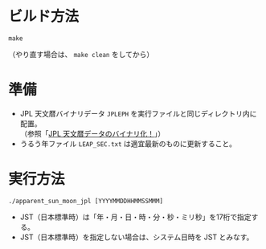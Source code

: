 ビルド方法
==========

`make`

（やり直す場合は、 `make clean` をしてから）

準備
====

* JPL 天文暦バイナリデータ `JPLEPH` を実行ファイルと同じディレクトリ内に配置。  
  （参照「[JPL 天文暦データのバイナリ化！](https://www.mk-mode.com/octopress/2016/04/18/merging-jpl-data/ "JPL 天文暦データのバイナリ化！")」）
* うるう年ファイル `LEAP_SEC.txt` は適宜最新のものに更新すること。

実行方法
========

`./apparent_sun_moon_jpl [YYYYMMDDHHMMSSMMM]`

* JST（日本標準時）は「年・月・日・時・分・秒・ミリ秒」を17桁で指定する。
* JST（日本標準時）を指定しない場合は、システム日時を JST とみなす。

